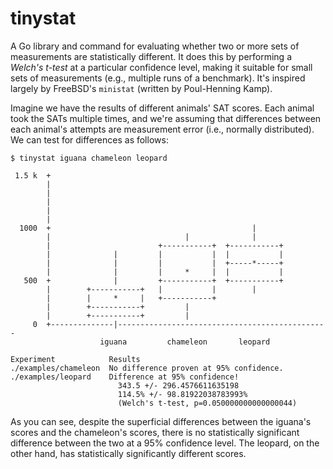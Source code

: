 tinystat
========

A Go library and command for evaluating whether two or more sets of measurements are statistically
different. It does this by performing a *Welch's t-test* at a particular confidence level, making
it suitable for small sets of measurements (e.g., multiple runs of a benchmark). It's inspired
largely by FreeBSD's `ministat` (written by Poul-Henning Kamp).

Imagine we have the results of different animals' SAT scores. Each animal took the SATs multiple
times, and we're assuming that differences between each animal's attempts are measurement error
(i.e., normally distributed). We can test for differences as follows:

```
$ tinystat iguana chameleon leopard

 1.5 k  +                                                                 
        |                                                                 
        |                                                                 
        |                                                                 
        |                                                                 
        |                                                                 
  1000  +                                             |                   
        |                              |              |                   
        |                        +-----------+  +-----------+             
        |              |         |           |  |           |             
        |              |         |           |  +-----*-----+             
        |              |         |     *     |  |           |             
   500  +              |         +-----------+  +-----------+             
        |        +-----------+   |           |        |                   
        |        |     *     |   +-----------+                            
        |        +-----------+         |                                  
        |        +-----------+         |                                  
     0  +--------------|-----------------------------------------------   
                    iguana         chameleon       leopard                

Experiment            Results                                  
./examples/chameleon  No difference proven at 95% confidence.  
./examples/leopard    Difference at 95% confidence!            
                        343.5 +/- 296.4576611635198            
                        114.5% +/- 98.81922038783993%
                        (Welch's t-test, p=0.050000000000000044)
```

As you can see, despite the superficial differences between the iguana's scores and the chameleon's
scores, there is no statistically significant difference between the two at a 95% confidence level.
The leopard, on the other hand, has statistically significantly different scores.
